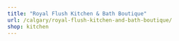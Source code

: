 ```yaml
---
title: "Royal Flush Kitchen & Bath Boutique"
url: /calgary/royal-flush-kitchen-and-bath-boutique/
shop: kitchen
---
```

